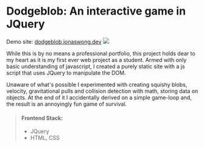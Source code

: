 # Dodgeblob: An interactive game in JQuery

Demo site: [dodgeblob.jonaswong.dev](https://dodgeblob.jonaswong.dev)
![](https://res.cloudinary.com/ds1s8ilcc/image/upload/v1737698980/Devsite/dodgeblob/Dodgeblob-main_c_fill_w_1000_h_750_ar_4_3_qsqkob.png)

While this is by no means a professional portfolio, this project holds dear to my heart as it is my first ever web project as a student. Armed with only basic understanding of javascript, I created a purely static site with a js script that uses JQuery to manipulate the DOM. 

Unaware of what's possible I experimented with creating squishy blobs, velocity, gravitational pulls and collision detection with math, storing data on objects. At the end of it I accidentally derived on a simple game-loop and, the result is an annoyingly fun game of survival.

> #### Frontend Stack:
> - JQuery
> - HTML, CSS
